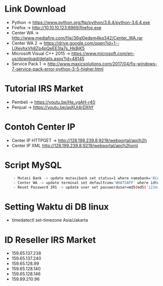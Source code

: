 # Link Download 
- Python -> https://www.python.org/ftp/python/3.6.4/python-3.6.4.exe 
- Firefox -> http://10.10.10.123:6969/firefox.exe
- Center WA -> http://www.mediafire.com/file/36gl0edem4kq342/Center_WA.rar 
- Center WA 2 -> https://drive.google.com/open?id=1--LiXevhxVh8Zp4pQeEE3la7s_HkBjK5
- Microsoft Visual C++ 2015 -> https://www.microsoft.com/en-us/download/details.aspx?id=48145
- Service Pack 1 -> http://www.maxicsolutions.com/2017/04/fix-windows-7-service-pack-error-python-3-5-higher.html

# Tutorial IRS Market
- Pembeli -> https://youtu.be/He_ygAH-r40
- Penjual -> https://youtu.be/asKUl4rDXhY

# Contoh Center IP
- Center IP HTTPGET -> http://128.199.239.8:9219/webportal/api/h2h
- Center IP XML http://128.199.239.8:9219/webportal/api/h2hxml

# Script MySQL
```bash
	- Mutasi Bank -> update mutasibank set status=1 where namabank='BCA';
	- Center WA -> update terminal set defaultcom='WHATSAPP' where idterminal='503'; 
	- Reset Password IRS -> update user set passworduser=md5(md5('1234admin')) where namauser='admin';
```
				
# Setting Waktu di DB linux 
- timedatectl set-timezone Asia/Jakarta

# ID Reseller IRS Market
- 159.65.137.238
- 159.65.137.240
- 159.65.128.99
- 159.65.128.140
- 159.65.128.146
- 159.89.210.96